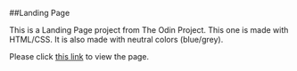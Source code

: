 ##Landing Page

This is a Landing Page project from The Odin Project. This one is made with HTML/CSS. It is also made with neutral colors (blue/grey).

Please click [this link](https://elysaph.github.io/landing-page-neutral/) to view the page.
